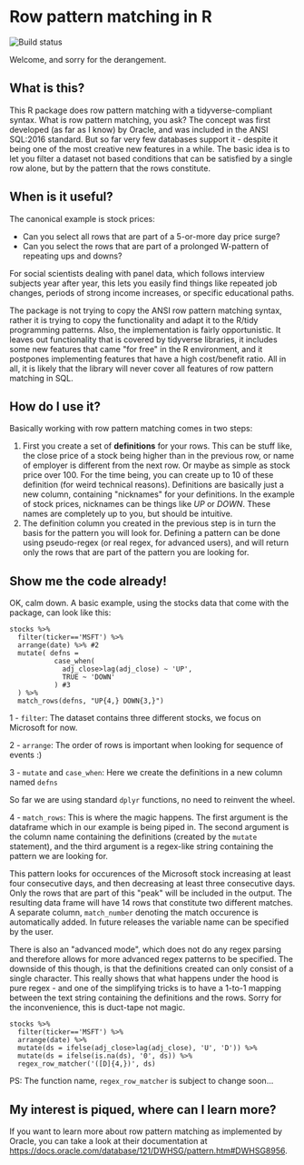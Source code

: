 # Row pattern matching in R

![Build status](https://travis-ci.com/radbrt/rowpatternmatcher.svg?token=MaFbz1A4Q6wD2sqZL7pK&branch=master "Travis Build status")

Welcome, and sorry for the derangement.

## What is this?
This R package does row pattern matching with a tidyverse-compliant syntax. What is row pattern matching, you ask? The concept was first developed (as far as I know) by Oracle, and was included in the ANSI SQL:2016 standard. But so far very few databases support it - despite it being one of the most creative new features in a while. The basic idea is to let you filter a dataset not based conditions that can be satisfied by a single row alone, but by the pattern that the rows constitute.

## When is it useful?
The canonical example is stock prices: 
- Can you select all rows that are part of a 5-or-more day price surge? 
- Can you select the rows that are part of a prolonged W-pattern of repeating ups and downs?

For social scientists dealing with panel data, which follows interview subjects year after year, this lets you easily find things like repeated job changes, periods of strong income increases, or specific educational paths.

The package is not trying to copy the ANSI row pattern matching syntax, rather it is trying to copy the functionality and adapt it to the R/tidy programming patterns. Also, the implementation is fairly opportunistic. It leaves out functionality that is covered by tidyverse libraries, it includes some new features that came "for free" in the R environment, and it postpones implementing features that have a high cost/benefit ratio. All in all, it is likely that the library will never cover all features of row pattern matching in SQL.

## How do I use it?

Basically working with row pattern matching comes in two steps:
1. First you create a set of **definitions** for your rows. This can be stuff like, the close price of a stock being higher than in the previous row, or name of employer is different from the next row. Or maybe as simple as stock price over 100. For the time being, you can create up to 10 of these definition (for weird technical reasons). Definitions are basically just a new column, containing "nicknames" for your definitions. In the example of stock prices, nicknames can be things like *UP* or *DOWN*. These names are completely up to you, but should be intuitive. 
1. The definition column you created in the previous step is in turn the basis for the pattern you will look for. Defining a pattern can be done using pseudo-regex (or real regex, for advanced users), and will return only the rows that are part of the pattern you are looking for.

## Show me the code already!

OK, calm down. A basic example, using the stocks data that come with the package, can look like this:

```
stocks %>% 
  filter(ticker=='MSFT') %>% 
  arrange(date) %>% #2
  mutate( defns = 
           case_when(
             adj_close>lag(adj_close) ~ 'UP',
             TRUE ~ 'DOWN'
           ) #3
  ) %>% 
  match_rows(defns, "UP{4,} DOWN{3,}")
```

1 - `filter`: The dataset contains three different stocks, we focus on Microsoft for now.

2 - `arrange`: The order of rows is important when looking for sequence of events :)

3 - `mutate` and `case_when`: Here we create the definitions in a new column named `defns` 

So far we are using standard `dplyr` functions, no need to reinvent the wheel.

4 - `match_rows`: This is where the magic happens. The first argument is the dataframe which in our example is being piped in. The second argument is the column name containing the definitions (created by the `mutate` statement), and the third argument is a regex-like string containing the pattern we are looking for.

This pattern looks for occurences of the Microsoft stock increasing at least four consecutive days, and then decreasing at least three consecutive days. Only the rows that are part of this "peak" will be included in the output. The resulting data frame will have 14 rows that constitute two different matches. A separate column, `match_number` denoting the match occurence is automatically added. In future releases the variable name can be specified by the user.

There is also an "advanced mode", which does not do any regex parsing and therefore allows for more advanced regex patterns to be specified. The downside of this though, is that the definitions created can only consist of a single character. This really shows that what happens under the hood is pure regex - and one of the simplifying tricks is to have a 1-to-1 mapping between the text string containing the definitions and the rows. Sorry for the inconvenience, this is duct-tape not magic.

```
stocks %>% 
  filter(ticker=='MSFT') %>% 
  arrange(date) %>% 
  mutate(ds = ifelse(adj_close>lag(adj_close), 'U', 'D')) %>% 
  mutate(ds = ifelse(is.na(ds), '0', ds)) %>% 
  regex_row_matcher('([D]{4,})', ds) 
```
PS: The function name, `regex_row_matcher` is subject to change soon...

## My interest is piqued, where can I learn more?

If you want to learn more about row pattern matching as implemented by Oracle, you can take a look at their documentation at https://docs.oracle.com/database/121/DWHSG/pattern.htm#DWHSG8956.
